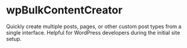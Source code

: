 wpBulkContentCreator
====================

Quickly create multiple posts, pages, or other custom post types from a single interface. Helpful for WordPress developers during the initial site setup.
